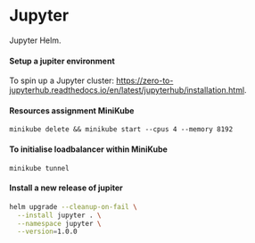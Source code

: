 # Jupyter
Jupyter Helm.

#### Setup a jupiter environment
To spin up a Jupyter cluster: https://zero-to-jupyterhub.readthedocs.io/en/latest/jupyterhub/installation.html.

#### Resources assignment MiniKube
`minikube delete && minikube start --cpus 4 --memory 8192`

#### To initialise loadbalancer within MiniKube
`minikube tunnel`

#### Install a new release of jupiter
```bash
helm upgrade --cleanup-on-fail \
  --install jupyter . \
  --namespace jupyter \
  --version=1.0.0
```